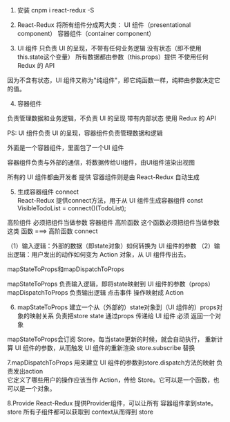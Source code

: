 

1. 安装  cnpm i react-redux -S


2. React-Redux 将所有组件分成两大类：
UI 组件（presentational component）
容器组件（container component）


3. UI 组件 
只负责 UI 的呈现，不带有任何业务逻辑
没有状态（即不使用this.state这个变量）
所有数据都由参数（this.props）提供
不使用任何 Redux 的 API

因为不含有状态，UI 组件又称为"纯组件"，即它纯函数一样，纯粹由参数决定它的值。


4. 容器组件  

负责管理数据和业务逻辑，不负责 UI 的呈现
带有内部状态
使用 Redux 的 API

PS: UI 组件负责 UI 的呈现，容器组件负责管理数据和逻辑

外面是一个容器组件，里面包了一个UI 组件

<Container>
    <UI/>
</Container>
容器组件负责与外部的通信，将数据传给UI组件，由UI组件渲染出视图

所有的 UI 组件都由开发者 提供  容器组件则是由 React-Redux 自动生成


5. 生成容器组件  connect  
React-Redux 提供connect方法，用于从 UI 组件生成容器组件 
const VisibleTodoList = connect()(TodoList);   

 高阶组件   必须把组件当做参数   容器组件 
 高阶函数   这个函数必须把组件当做参数 这类 函数 ===> 高阶函数   connect 

 

（1）输入逻辑：外部的数据（即state对象）如何转换为 UI 组件的参数
（2）输出逻辑：用户发出的动作如何变为 Action 对象，从 UI 组件传出去。

mapStateToProps和mapDispatchToProps

mapStateToProps 负责输入逻辑，即将state映射到 UI 组件的参数（props）
mapDispatchToProps 负责输出逻辑 点击事件 操作映射成 Action 


6. mapStateToProps
建立一个从（外部的）state对象到（UI 组件的）props对象的映射关系 
负责把store state 通过props 传递给 UI 组件 
必须 返回一个对象

mapStateToProps会订阅 Store，每当state更新的时候，就会自动执行，
重新计算 UI 组件的参数，从而触发 UI 组件的重新渲染 
store.subscribe  替换 

7.mapDispatchToProps
用来建立 UI 组件的参数到store.dispatch方法的映射 负责发出action  
它定义了哪些用户的操作应该当作 Action，传给 Store。它可以是一个函数，也可以是一个对象。


8.Provide 
React-Redux 提供Provider组件，可以让所有 容器组件拿到state。 store 
所有子组件都可以获取到 context从而得到 store 